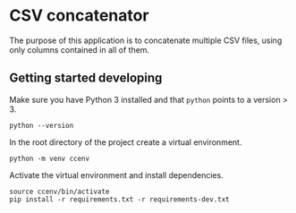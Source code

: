 # CSV concatenator

The purpose of this application is to concatenate multiple CSV files, using only columns contained in all of them.

## Getting started developing

Make sure you have Python 3 installed and that `python` points to a version > 3.
```
python --version
```
In the root directory of the project create a virtual environment.
```
python -m venv ccenv
```
Activate the virtual environment and install dependencies.
```
source ccenv/bin/activate
pip install -r requirements.txt -r requirements-dev.txt
```
